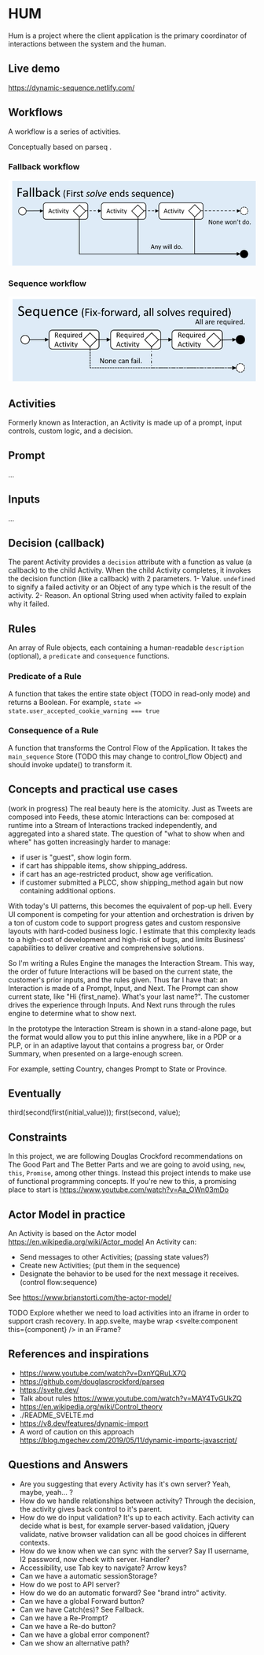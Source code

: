 # HUM
Hum is a project where the client application is the primary coordinator of interactions between the system and the human.

## Live demo
https://dynamic-sequence.netlify.com/

## Workflows

A workflow is a series of activities.

Conceptually based on parseq .

### Fallback workflow

![Fallback](https://raw.githubusercontent.com/caqu/dynamic-sequence/master/public/documentation/fallback.png)

### Sequence workflow

![Sequence](https://raw.githubusercontent.com/caqu/dynamic-sequence/master/public/documentation/sequence.png)

## Activities

Formerly known as Interaction, an Activity is made up of a prompt, input controls, custom logic, and a decision.

## Prompt
...

## Inputs
...

## Decision (callback)
The parent Activity provides a `decision` attribute with a function as value (a callback) to the child Activity.
When the child Activity completes, it invokes the decision function (like a callback) with 2 parameters.
1- Value. `undefined` to signify a failed activity or an Object of any type which is the result of the activity.
2- Reason. An optional String used when activity failed to explain why it failed.

## Rules
An array of Rule objects, each containing a human-readable `description` (optional),
a `predicate` and `consequence` functions.

### Predicate of a Rule
A function that takes the entire state object (TODO in read-only mode) and returns a Boolean. For example, `state => state.user_accepted_cookie_warning === true`

### Consequence of a Rule
A function that transforms the Control Flow of the Application. It takes the `main_sequence` Store (TODO this may change to control_flow Object) and should invoke update() to transform it.


## Concepts and practical use cases
(work in progress)
The real beauty here is the atomicity. Just as Tweets are composed into Feeds, these atomic Interactions can be:
composed at runtime into a Stream of Interactions
tracked independently, and
aggregated into a shared state.
The question of "what to show when and where" has gotten increasingly harder to manage:
- if user is "guest", show login form.
- if cart has shippable items, show shipping_address.
- if cart has an age-restricted product, show age verification.
- if customer submitted a PLCC, show shipping_method again but now containing additional options.

With today's UI patterns, this becomes the equivalent of pop-up hell. Every UI component is competing for your attention and orchestration is driven by a ton of custom code to support progress gates and custom responsive layouts with hard-coded business logic. I estimate that this complexity leads to a high-cost of development and high-risk of bugs, and limits Business' capabilities to deliver creative and comprehensive solutions.

So I'm writing a Rules Engine the manages the Interaction Stream. This way, the order of future Interactions will be based on the current state, the customer's prior inputs, and the rules given. Thus far I have that: an Interaction is made of a Prompt, Input, and Next. The Prompt can show current state, like "Hi {first_name}. What's your last name?". The customer drives the experience through Inputs. And Next runs through the rules engine to determine what to show next.

In the prototype the Interaction Stream is shown in a stand-alone page, but the format would allow you to put this inline anywhere, like in a PDP or a PLP, or in an adaptive layout that contains a progress bar, or Order Summary, when presented on a large-enough screen.

For example, setting Country, changes Prompt to State or Province.

## Eventually
third(second(first(initial_value)));
first(second, value);


## Constraints
In this project, we are following Douglas Crockford recommendations on The Good Part and The Better Parts and we are going to avoid using,  `new`, `this`, `Promise`, among other things. Instead this project intends to make use of functional programming concepts. If you're new to this, a promising place to start is https://www.youtube.com/watch?v=Aa_OWn03mDo

## Actor Model in practice
An Activity is based on the Actor model https://en.wikipedia.org/wiki/Actor_model
An Activity can:
- Send messages to other Activities; (passing state values?)
- Create new Activities; (put them in the sequence)
- Designate the behavior to be used for the next message it receives. (control flow:sequence)

See https://www.brianstorti.com/the-actor-model/

TODO Explore whether we need to load activities into an iframe in order to support crash recovery. In app.svelte, maybe wrap <svelte:component this={component} /> in an iFrame?

## References and inspirations
- https://www.youtube.com/watch?v=DxnYQRuLX7Q
- https://github.com/douglascrockford/parseq
- https://svelte.dev/
- Talk about rules https://www.youtube.com/watch?v=MAY4TvGUkZQ
- https://en.wikipedia.org/wiki/Control_theory
- ./README_SVELTE.md
- https://v8.dev/features/dynamic-import
- A word of caution on this approach https://blog.mgechev.com/2019/05/11/dynamic-imports-javascript/

## Questions and Answers
- Are you suggesting that every Activity has it's own server? Yeah, maybe, yeah... ?
- How do we handle relationships between activity? Through the decision, the activity gives back control to it's parent.
- How do we do input validation? It's up to each activity. Each activity can decide what is best, for example server-based validation, jQuery validate, native browser validation can all be good choices in different contexts.
- How do we know when we can sync with the server? Say I1 username, I2 password, now check with server. Handler?
- Accessibility, use Tab key to navigate? Arrow keys?
- Can we have a automatic sessionStorage?
- How do we post to API server?
- How do we do an automatic forward? See "brand intro" activity.
- Can we have a global Forward button?
- Can we have Catch(es)? See Fallback.
- Can we have a Re-Prompt?
- Can we have a Re-do button?
- Can we have a global error component?
- Can we show an alternative path?
